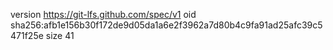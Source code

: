 version https://git-lfs.github.com/spec/v1
oid sha256:afb1e156b30f172de9d05da1a6e2f3962a7d80b4c9fa91ad25afc39c5471f25e
size 41
